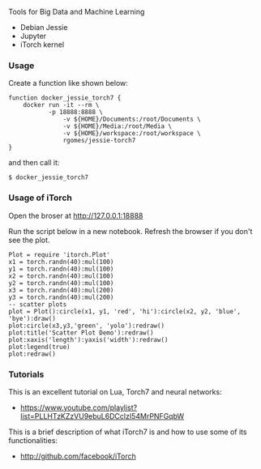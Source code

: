 Tools for Big Data and Machine Learning

* Debian Jessie
* Jupyter
* iTorch kernel


### Usage

Create a function like shown below:

    function docker_jessie_torch7 {
        docker run -it --rm \
	           -p 18888:8888 \
                   -v ${HOME}/Documents:/root/Documents \
                   -v ${HOME}/Media:/root/Media \
                   -v ${HOME}/workspace:/root/workspace \
                   rgomes/jessie-torch7
    }

and then call it:

    $ docker_jessie_torch7


### Usage of iTorch

Open the broser at http://127.0.0.1:18888

Run the script below in a new notebook. Refresh the browser if you don't see the plot.

    Plot = require 'itorch.Plot'
    x1 = torch.randn(40):mul(100)
    y1 = torch.randn(40):mul(100)
    x2 = torch.randn(40):mul(100)
    y2 = torch.randn(40):mul(100)
    x3 = torch.randn(40):mul(200)
    y3 = torch.randn(40):mul(200)
    -- scatter plots
    plot = Plot():circle(x1, y1, 'red', 'hi'):circle(x2, y2, 'blue', 'bye'):draw()
    plot:circle(x3,y3,'green', 'yolo'):redraw()
    plot:title('Scatter Plot Demo'):redraw()
    plot:xaxis('length'):yaxis('width'):redraw()
    plot:legend(true)
    plot:redraw()


### Tutorials

This is an excellent tutorial on Lua, Torch7 and neural networks:
* https://www.youtube.com/playlist?list=PLLHTzKZzVU9ebuL6DCclzI54MrPNFGqbW

This is a brief description of what iTorch7 is and how to use some of its functionalities:
* http://github.com/facebook/iTorch
